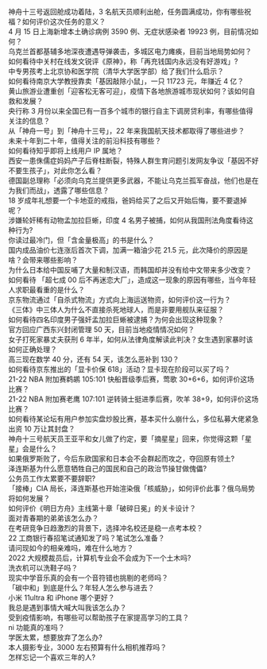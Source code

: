 神舟十三号返回舱成功着陆，3 名航天员顺利出舱，任务圆满成功，你有哪些祝福？如何评价这次任务的意义？  
4 月 15 日上海新增本土确诊病例 3590 例、无症状感染者 19923 例，目前情况如何？  
乌克兰首都基辅多地深夜遭遇导弹袭击，多城区电力瘫痪，目前当地局势如何？  
如何看待中关村在线发文锐评《原神》，称「再充钱国内永远没有好游戏」?  
中专男孩考上北京协和医学院（清华大学医学部）给了我们什么启示？  
如何看待南京大学教授靠卖「基因敲除小鼠」，一只 11723 元，年赚近 4 亿？  
黄山旅游业遭重创「迎客松无客可迎」，疫情下各地旅游城市现状如何？该如何自救和发展？  
央行称 3 月份以来全国已有一百多个城市的银行自主下调房贷利率，有哪些值得关注的信息？  
从「神舟一号」到「神舟十三号」，22 年来我国航天技术都取得了哪些进步？  
未来十年到二十年，值得关注的前沿科技有哪些？  
如何看待知乎即将上线用户 IP 属地？  
西安一患侏儒症妈妈产子后脊柱断裂，特殊人群生育问题引发网友争议「基因不好不要生孩子」，对此你怎么看？  
德国副总理称「必须向乌克兰提供更多武器，不能让乌克兰孤军奋战，他们也是在为我们而战」，透露了哪些信息？  
18 岁成年礼想要一个卡地亚的戒指，爸妈给买了之后又开始后悔，要不要退掉呢？  
涉嫌轮奸稀有动物孟加拉巨蜥，印度 4 名男子被捕，如何从我国刑法角度看待这种行为?  
你读过最冷门，但「含金量极高」的书是什么？  
国内成品油价七连涨后首次下调，加满一箱油少花 21.5 元，此次降价的原因是啥？会带来哪些影响？  
为什么日本给中国反哺了大量和制汉语，而韩国却并没有给中文带来多少改变？  
如何看待 「超七成 00 后不再迷恋大厂」，造成这一现象的原因有哪些，当今年轻人求职最看重的是什么？  
京东物流通过「自杀式物流」方式向上海运送物资，如何评价这一行为？  
《三体》中三体人为什么不直接杀死地球人，而是非要用舰队来征服？  
如何看待四名印度男子强奸孟加拉巨蜥被逮捕？为何会出现这种现象？  
官方回应广西东兴封闭管理 50 天，目前当地疫情情况如何？  
女子打死家暴丈夫获刑 6 年半，如何从法律角度解读此判决？女生遇到家暴时该如何正确处理？  
高三现在数学 40 分，还有 54 天，该怎么恶补到 130？  
如何看待京东推出的「显卡价保 618」活动？显卡现在阶段可以买了吗？  
21-22 NBA 附加赛鹈鹕 105:101 快船晋级季后赛，莺歌 30+6+6，如何评价这场比赛？  
21-22 NBA 附加赛老鹰 107:101 逆转骑士挺进季后赛，吹羊 38+9，如何评价这场比赛？  
如何看待某论坛有用户参加实盘炒股比赛，基本买什么崩什么，多位私募大佬紧急出资 10 万让其封盘？  
神舟十三号航天员王亚平和女儿做了约定，要「摘星星」回来，你觉得这颗「星星」会是什么？  
如果俄罗斯败了，今后东欧国家和日本会不会群起而攻之，夺回原有领土?  
泽连斯基为什么愿意牺牲自己的国民和自己的政治节操甘做傀儡?  
公务员工作太累要不要辞职?  
「接棒」CIA 局长，泽连斯基也开始渲染俄「核威胁」，如何评价此事？俄乌局势将如何发展？  
如何评价《明日方舟》主线第十章「破碎日冕」的关卡设计？  
面对青春期的弟弟该怎么办？  
在考研竞争日趋激烈的背景下，选择冲名校还是稳一点考本校？  
22 工商银行春招笔试通知发了吗？笔试怎么准备？  
请问现如今的相亲难吗，难在什么地方？  
2022 大规模裁员后，计算机专业会不会成为下一个土木吗?  
洗衣机可以洗鞋子吗？  
现实中学音乐真的会有一个音符错也挑剔的老师吗？  
「碳中和」到底是什么？年轻人怎么参与进去？  
小米 11ultra 和 iPhone 哪个更好？  
我总是遇到事情大喊大叫我该怎么办？  
受到疫情影响，有哪些可以帮助孩子在家提高学习的工具？  
ni 功能真的准吗？  
学医太累，想要放弃了怎么办?  
本人摄影专业，3000 左右预算有什么相机推荐吗？  
怎样忘记一个喜欢三年的人?  
